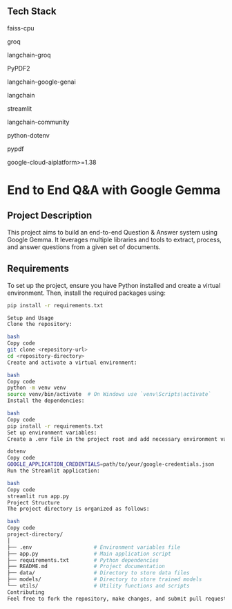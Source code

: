 
## Tech Stack

faiss-cpu 

groq

langchain-groq

PyPDF2

langchain-google-genai

langchain

streamlit

langchain-community

python-dotenv

pypdf

google-cloud-aiplatform>=1.38

# End to End Q&A with Google Gemma

## Project Description
This project aims to build an end-to-end Question & Answer system using Google Gemma. It leverages multiple libraries and tools to extract, process, and answer questions from a given set of documents.

## Requirements
To set up the project, ensure you have Python installed and create a virtual environment. Then, install the required packages using:

```bash
pip install -r requirements.txt

Setup and Usage
Clone the repository:

bash
Copy code
git clone <repository-url>
cd <repository-directory>
Create and activate a virtual environment:

bash
Copy code
python -m venv venv
source venv/bin/activate  # On Windows use `venv\Scripts\activate`
Install the dependencies:

bash
Copy code
pip install -r requirements.txt
Set up environment variables:
Create a .env file in the project root and add necessary environment variables. For example:

dotenv
Copy code
GOOGLE_APPLICATION_CREDENTIALS=path/to/your/google-credentials.json
Run the Streamlit application:

bash
Copy code
streamlit run app.py
Project Structure
The project directory is organized as follows:

bash
Copy code
project-directory/
│
├── .env                    # Environment variables file
├── app.py                  # Main application script
├── requirements.txt        # Python dependencies
├── README.md               # Project documentation
├── data/                   # Directory to store data files
├── models/                 # Directory to store trained models
└── utils/                  # Utility functions and scripts
Contributing
Feel free to fork the repository, make changes, and submit pull requests. Any improvements or bug fixes are welcome!



